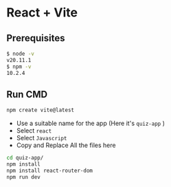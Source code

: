 # React + Vite

## Prerequisites
```bash
$ node -v
v20.11.1
$ npm -v
10.2.4
```

## Run CMD
```bash
npm create vite@latest
```
- Use a suitable name for the app (Here it's `quiz-app` ) 
- Select `react`
- Select `Javascript`
- Copy and Replace All the files here

```bash
cd quiz-app/
npm install
npm install react-router-dom
npm run dev
```

